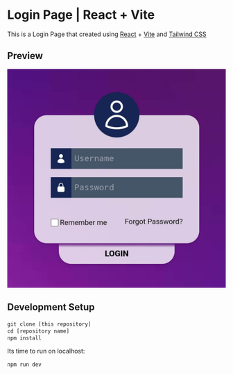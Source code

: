 # Login Page | React + Vite

This is a Login Page that created using [React](https://react.dev) + [Vite](https://vite.dev) and [Tailwind CSS](https://tailwindcss.com/) 

## Preview

![Screenshot](https://raw.githubusercontent.com/RameesJahan/Login-Page-React/main/screenshot-1.jpg)

## Development Setup 

```
git clone [this repository]
cd [repository name]
npm install
```

Its time to run on localhost:

```
npm run dev
```
